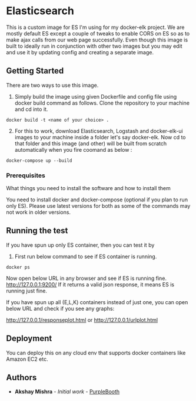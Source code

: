 # Elasticsearch

This is a custom image for ES I'm using for my docker-elk project. 
We are mostly default ES except a couple of tweaks to enable CORS on ES so as to make ajax calls from our web page successfully.
Even though this image is built to ideally run in conjunction with other two images but you may edit and use it by updating config and creating a separate image.

## Getting Started

There are two ways to use this image.
1. Simply build the image using given Dockerfile and config file using docker build command as follows. 
   Clone the repository to your machine and cd into it.

```	
docker build -t <name of your choice> .
```	

2. For this to work, download Elasticsearch, Logstash and docker-elk-ui images to your machine inside a folder let's say docker-elk.
   	Now cd to that folder and this image (and other) will be built from scratch automatically when you fire coomand as below :

```
docker-compose up --build
```

### Prerequisites

What things you need to install the software and how to install them

You need to install docker and docker-compose (optional if you plan to run only ES).
Please use latest versions for both as some of the commands may not work in older versions.


## Running the test 
If you have spun up only ES container, then you can test it by 
1. First run below command to see if ES container is running.	
		
```
docker ps
```

Now open below URL in any browser and see if ES is running fine. http://127.0.0.1:9200/
If it returns a valid json response, it means ES is running just fine.

If you have spun up all (E,L,K) containers instead of just one, you can open below URL and check if you see any graphs: 

http://127.0.0.1/responseplot.html 	or	http://127.0.0.1/urlplot.html 



## Deployment

You can deploy this on any cloud env that supports docker containers like Amazon EC2 etc.



## Authors

* **Akshay Mishra** - *Initial work* - [PurpleBooth](https://github.com/PurpleBooth)
